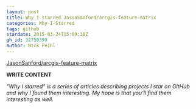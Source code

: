 ```yaml
---
layout: post
title: Why I starred JasonSanford/arcgis-feature-matrix
categories: Why-I-Starred
tags: github
stardate: 2015-03-24T15:09:38Z
gh_id: 32750399
author: Nick Peihl
---
```


[JasonSanford/arcgis-feature-matrix](https://github.com/JasonSanford/arcgis-feature-matrix)

**WRITE CONTENT**

*"Why I starred" is a series of articles describing projects I star on GitHub and why I found them interesting. My hope is that you'll find them interesting as well.*

